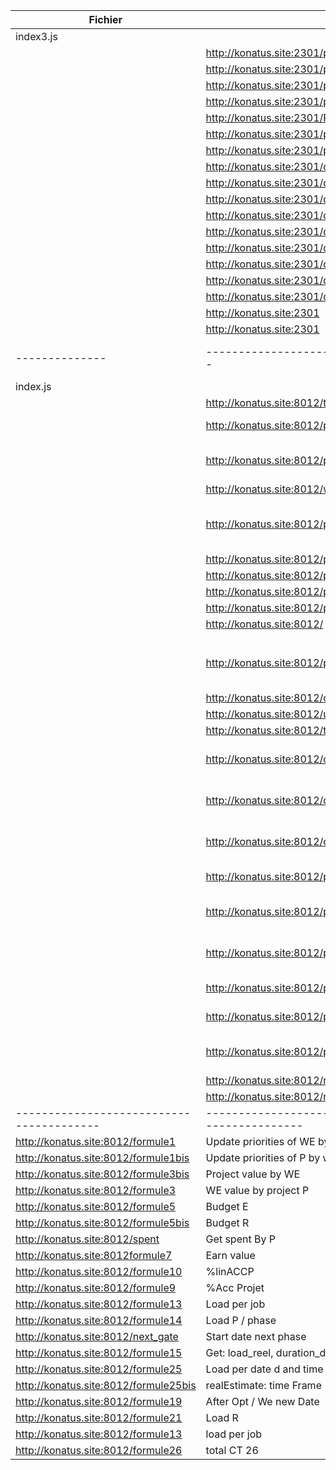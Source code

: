 | Fichier        | URL                                           | Description                                     |
| -------------- | --------------------------------------------- | ----------------------------------------------- |
| index3.js      |                                               |                                                 |
|                | http://konatus.site:2301/program/add         | For screen 2                                    |
|                | http://konatus.site:2301/program/update/id   | For screen 2                                    |
|                | http://konatus.site:2301/program/delete/id   | For screen 2                                    |
|                | http://konatus.site:2301/portfolio/add       | For screen 2                                    |
|                | http://konatus.site:2301/Portefolio/update/id| For screen 2                                    |
|                | http://konatus.site:2301/portfolio/delete/id | For screen 2                                    |
|                | http://konatus.site:2301/program-backlog/nextphase/:id |                                               |
|                | http://konatus.site:2301/driver/add          |                                                 |
|                | http://konatus.site:2301/driver/update/program/:id |                                             |
|                | http://konatus.site:2301/driver/update/we/:id|                                                 |
|                | http://konatus.site:2301/driver/delete/we/:id|                                                 |
|                | http://konatus.site:2301/driver/delete/program/:id |                                             |
|                | http://konatus.site:2301/driver/list         |                                                 |
|                | http://konatus.site:2301/driver/list/idprogram/:id |                                             |
|                | http://konatus.site:2301/driver/list/idwe    |                                                 |
|                | http://konatus.site:2301/driver/list/:id      |                                                 |
|                | http://konatus.site:2301                       |                                                 |
|                | http://konatus.site:2301                       |                                                 |
| -------------- | --------------------------------------------- | ----------------------------------------------- |
| index.js       |                                               |                                                 |
|                | http://konatus.site:8012/tables               | List of all table names                         |
|                | http://konatus.site:8012/program/wephase      | List of the workelement phases by project       |
|                | http://konatus.site:8012/program/wephase/calculMinMax | List of the workelement phases by project, calculate Min and Max |
|                | http://konatus.site:8012/wephase              | List of workelement phase                       |
|                | http://konatus.site:8012/program/wephase/calculMinMaxOpt | List of the workelement phases by project, calculate Min and Max (attribut opt) |
|                | http://konatus.site:8012/program/wephase/:id  |                                                 |
|                | http://konatus.site:8012/program/wephase/minEng/:id |                                             |
|                | http://konatus.site:8012/program/backlog/list |                                                 |
|                | http://konatus.site:8012/program/backlog/group|                                                 |
|                | http://konatus.site:8012/                     |                                                 |
|                |                                               |                                                 |
|                | http://konatus.site:8012/programbacklog       | List of program/project/subproject (1 = program, 2 = project, 3 = subproject) |
|                | http://konatus.site:8012/organisation         | List of organisations                          |
|                | http://konatus.site:8012/unit                 | List of units                                   |
|                | http://konatus.site:8012/team                 | List of teams                                   |
|                | http://konatus.site:8012/organization_units   | List of teams with organization and unit information (for screen 1) |
|                | http://konatus.site:8012/organization_teams   | List of teams with organization and job information (for screen 1) |
|                | http://konatus.site:8012/organization_portefolio | List of teams with organization and job information (for screen 1) |
|                | http://konatus.site:8012/portfolio/data       | List of program by 'portefolio_backlog'        |
|                | http://konatus.site:8012/portefolio/demand    | List of teams with organization and unit information (for screen 1) |
|                | http://konatus.site:8012/portefolio/reporting | List of teams with organization and unit information (for screen 1) |
|                | http://konatus.site:8012/portefolio/demand    | List of portefolio demand (for screen 1)       |
|                | http://konatus.site:8012/portefolio/control   | List of portefolio control (for screen 1)      |
|                | http://konatus.site:8012/portefolio/demandwe | List of portefolio demand with workelement (for screen 1) |
|                | http://konatus.site:8012/next_gate           | To calculate nextgate dates                     |
|                | http://konatus.site:8012/natdeadline          | List nature deadline                            |
|----------------------------------------|-----------------------------------------------------------|--------------------|
| http://konatus.site:8012/formule1      | Update priorities of WE by P                             | Screen 1 Project Edit |
| http://konatus.site:8012/formule1bis   | Update priorities of P by workelement                    | Screen 4 WE Edit    |
| http://konatus.site:8012/formule3bis   | Project value by WE                                      | Screen 1 Project Edit |
| http://konatus.site:8012/formule3      | WE value by project P                                    | Screen 4 WE Edit    |
| http://konatus.site:8012/formule5      | Budget E                                                  | Screen 1 & 2A       |
| http://konatus.site:8012/formule5bis   | Budget R                                                  | Screen 1 & 2A       |
| http://konatus.site:8012/spent         | Get spent By P                                            |                      |
| http://konatus.site:8012formule7       | Earn value                                                | Screen 2A           |
| http://konatus.site:8012/formule10     | %linACCP                                                  | Screen 1 & 2A       |
| http://konatus.site:8012/formule9      | %Acc Projet                                               | Screen 1 & 2A       |
| http://konatus.site:8012/formule13     | Load per job                                              |                      |
| http://konatus.site:8012/formule14     | Load P / phase                                            |                      |
| http://konatus.site:8012/next_gate     | Start date next phase                                     |                      |
| http://konatus.site:8012/formule15     | Get: load_reel, duration_demande, duration_engage         |                      |
| http://konatus.site:8012/formule25     | Load per date d and time frame t per team E or R          |                      |
| http://konatus.site:8012/formule25bis  | realEstimate: time Frame < current date                   |                      |
| http://konatus.site:8012/formule19     | After Opt / We new Date                                   |                      |
| http://konatus.site:8012/formule21     | Load R                                                    |                      |
| http://konatus.site:8012/formule13     | load per job                                              |                      |
| http://konatus.site:8012/formule26     |total CT 26                                                |                      |


